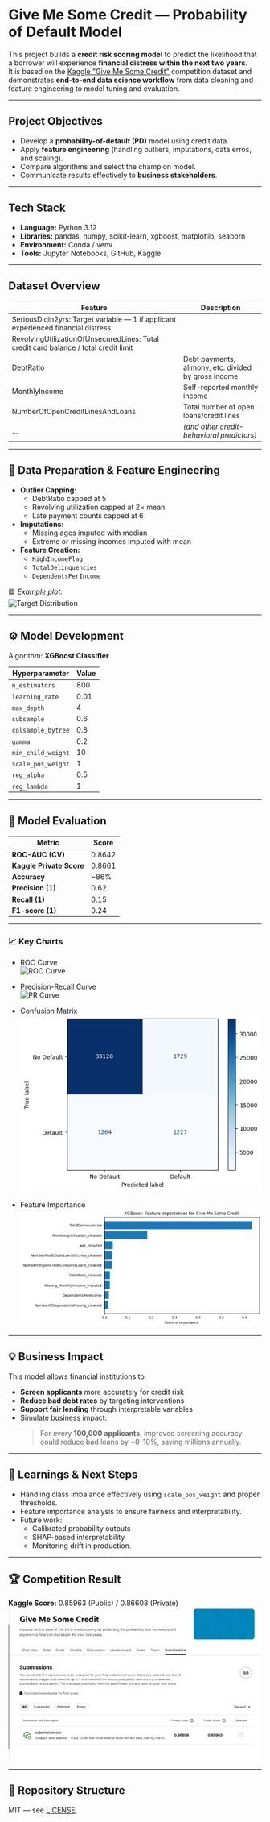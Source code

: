 # Give Me Some Credit — Probability of Default Model

This project builds a **credit risk scoring model** to predict the likelihood that a borrower will experience **financial distress within the next two years**.  
It is based on the [Kaggle "Give Me Some Credit"](https://www.kaggle.com/c/GiveMeSomeCredit) competition dataset and demonstrates **end-to-end data science workflow** from data cleaning and feature engineering to model tuning and evaluation.

---

## Project Objectives
- Develop a **probability-of-default (PD)** model using credit data.  
- Apply **feature engineering** (handling outliers, imputations, data erros, and scaling).  
- Compare algorithms and select the champion model.  
- Communicate results effectively to **business stakeholders**.

---

## Tech Stack
- **Language:** Python 3.12  
- **Libraries:** pandas, numpy, scikit-learn, xgboost, matplotlib, seaborn  
- **Environment:** Conda / venv  
- **Tools:** Jupyter Notebooks, GitHub, Kaggle  

---

## Dataset Overview
| Feature | Description |
|----------|-------------|
| SeriousDlqin2yrs: Target variable — 1 if applicant experienced financial distress |
| RevolvingUtilizationOfUnsecuredLines: Total credit card balance / total credit limit |
| DebtRatio | Debt payments, alimony, etc. divided by gross income |
| MonthlyIncome | Self-reported monthly income |
| NumberOfOpenCreditLinesAndLoans | Total number of open loans/credit lines |
| … | *(and other credit-behavioral predictors)* |

---

## 🧹 Data Preparation & Feature Engineering

- **Outlier Capping:**  
  - DebtRatio capped at 5  
  - Revolving utilization capped at 2× mean  
  - Late payment counts capped at 6  
- **Imputations:**  
  - Missing ages imputed with median  
  - Extreme or missing incomes imputed with mean  
- **Feature Creation:**  
  - `HighIncomeFlag`  
  - `TotalDelinquencies`  
  - `DependentsPerIncome`

🟦 *Example plot:*  
![Target Distribution](outputs/target_distribution.png)

---

## ⚙️ Model Development

Algorithm: **XGBoost Classifier**

| Hyperparameter | Value |
|----------------|--------|
| `n_estimators` | 800 |
| `learning_rate` | 0.01 |
| `max_depth` | 4 |
| `subsample` | 0.6 |
| `colsample_bytree` | 0.8 |
| `gamma` | 0.2 |
| `min_child_weight` | 10 |
| `scale_pos_weight` | 1 |
| `reg_alpha` | 0.5 |
| `reg_lambda` | 1 |

---

## 🧪 Model Evaluation

| Metric | Score |
|---------|-------|
| **ROC-AUC (CV)** | 0.8642 |
| **Kaggle Private Score** | 0.8661 |
| **Accuracy** | ~86% |
| **Precision (1)** | 0.62 |
| **Recall (1)** | 0.15 |
| **F1-score (1)** | 0.24 |

---

### 📈 Key Charts

- ROC Curve  
  ![ROC Curve](outputs/roc_curve.png)

- Precision-Recall Curve  
  ![PR Curve](outputs/pr_curve.png)

- Confusion Matrix  
  ![Confusion Matrix](outputs/confusion_matrix.png)

- Feature Importance  
  ![Feature Importance](outputs/feature_importance.png)

---

## 💡 Business Impact

This model allows financial institutions to:
- **Screen applicants** more accurately for credit risk  
- **Reduce bad debt rates** by targeting interventions  
- **Support fair lending** through interpretable variables  
- Simulate business impact:  
  > For every **100,000 applicants**, improved screening accuracy could reduce bad loans by ~8–10%, saving millions annually.

---

## 🧠 Learnings & Next Steps
- Handling class imbalance effectively using `scale_pos_weight` and proper thresholds.  
- Feature importance analysis to ensure fairness and interpretability.  
- Future work:  
  - Calibrated probability outputs  
  - SHAP-based interpretability  
  - Monitoring drift in production.

---

## 🏆 Competition Result
**Kaggle Score:** 0.85963 (Public) / 0.86608 (Private)  
![Kaggle Screenshot](outputs/kaggle_score.png)

---

## 📁 Repository Structure

MIT — see [LICENSE](LICENSE).
